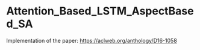 # Attention_Based_LSTM_AspectBased_SA
Implementation of the paper: https://aclweb.org/anthology/D16-1058
